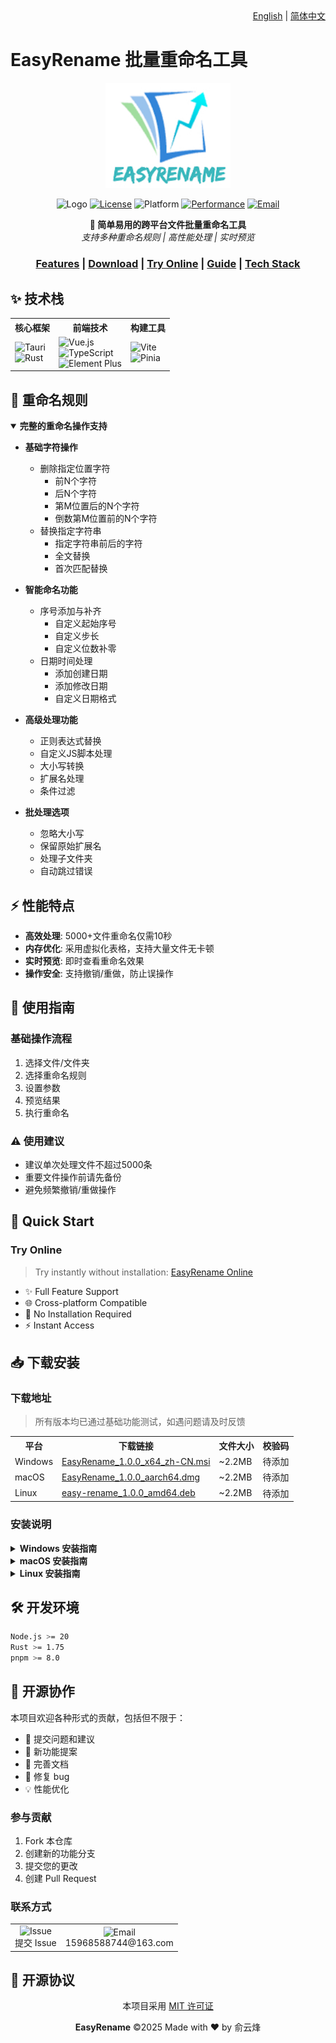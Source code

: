 <div align="right">
  <a href="README.md">English</a> | <a href="README_zh.md">简体中文</a>
</div>

# EasyRename 批量重命名工具

<div align="center">

<img src="./src/assets/logos/logo.jpg" alt="EasyRename Logo" width="200"/>

![Logo](https://img.shields.io/badge/EasyRename-v1.0.0-blue)
[![License](https://img.shields.io/badge/license-MIT-yellow)](./LICENSE)
![Platform](https://img.shields.io/badge/platform-Windows%20|%20macOS%20|%20Linux-brightgreen)
[![Performance](https://img.shields.io/badge/性能-5000+文件/10秒-orange)]()
[![Email](https://img.shields.io/badge/email-15968588744@163.com-red)](mailto:15968588744@163.com)

<p align="center">
  <strong>🚀 简单易用的跨平台文件批量重命名工具</strong>
  <br>
  <i>支持多种重命名规则 | 高性能处理 | 实时预览</i>
</p>

</div>

<div align="center">
  <h3>
    <a href="#features">Features</a>
    <span> | </span>
    <a href="#download">Download</a>
    <span> | </span>
    <a href="http://easyrename.yyf040810.cn/" target="_blank">Try Online</a>
    <span> | </span>
    <a href="#guide">Guide</a>
    <span> | </span>
    <a href="#tech-stack">Tech Stack</a>
  </h3>
</div>

## ✨ 技术栈

<div align="center">
<table>
  <tr>
    <th>核心框架</th>
    <th>前端技术</th>
    <th>构建工具</th>
  </tr>
  <tr>
    <td>
      <img src="https://img.shields.io/badge/Tauri-v1.5-blue?logo=tauri" alt="Tauri"/>
      <br/>
      <img src="https://img.shields.io/badge/Rust-2024-orange?logo=rust" alt="Rust"/>
    </td>
    <td>
      <img src="https://img.shields.io/badge/Vue.js-v3-green?logo=vue.js" alt="Vue.js"/>
      <br/>
      <img src="https://img.shields.io/badge/TypeScript-v5-blue?logo=typescript" alt="TypeScript"/>
      <br/>
      <img src="https://img.shields.io/badge/Element_Plus-v2-409EFF?logo=element" alt="Element Plus"/>
    </td>
    <td>
      <img src="https://img.shields.io/badge/Vite-v5-646CFF?logo=vite" alt="Vite"/>
      <br/>
      <img src="https://img.shields.io/badge/Pinia-v2-yellow?logo=pinia" alt="Pinia"/>
    </td>
  </tr>
</table>
</div>

## 🎯 重命名规则

<details open>
<summary><b>完整的重命名操作支持</b></summary>

- **基础字符操作**
  - 删除指定位置字符
    - 前N个字符
    - 后N个字符
    - 第M位置后的N个字符
    - 倒数第M位置前的N个字符
  - 替换指定字符串
    - 指定字符串前后的字符
    - 全文替换
    - 首次匹配替换

- **智能命名功能**
  - 序号添加与补齐
    - 自定义起始序号
    - 自定义步长
    - 自定义位数补零
  - 日期时间处理
    - 添加创建日期
    - 添加修改日期
    - 自定义日期格式

- **高级处理功能**
  - 正则表达式替换
  - 自定义JS脚本处理
  - 大小写转换
  - 扩展名处理
  - 条件过滤

- **批处理选项**
  - 忽略大小写
  - 保留原始扩展名
  - 处理子文件夹
  - 自动跳过错误

</details>

## ⚡ 性能特点

- **高效处理**: 5000+文件重命名仅需10秒
- **内存优化**: 采用虚拟化表格，支持大量文件无卡顿
- **实时预览**: 即时查看重命名效果
- **操作安全**: 支持撤销/重做，防止误操作

## 🚀 使用指南

### 基础操作流程

1. 选择文件/文件夹
2. 选择重命名规则
3. 设置参数
4. 预览结果
5. 执行重命名

### ⚠️ 使用建议

- 建议单次处理文件不超过5000条
- 重要文件操作前请先备份
- 避免频繁撤销/重做操作

## 🚀 Quick Start

### Try Online
> Try instantly without installation: [EasyRename Online](http://easyrename.yyf040810.cn/)

- ✨ Full Feature Support
- 🌐 Cross-platform Compatible
- 💫 No Installation Required
- ⚡ Instant Access

## 📥 下载安装

### 下载地址

> 所有版本均已通过基础功能测试，如遇问题请及时反馈

<table>
  <tr>
    <th>平台</th>
    <th>下载链接</th>
    <th>文件大小</th>
    <th>校验码</th>
  </tr>
  <tr>
    <td>Windows</td>
    <td><a href="https://github.com/Auroral0810/EasyRename/releases/download/v1.0.0/EasyRename_1.0.0_x64_zh-CN.msi">EasyRename_1.0.0_x64_zh-CN.msi</a></td>
    <td>~2.2MB</td>
    <td>待添加</td>
  </tr>
  <tr>
    <td>macOS</td>
    <td><a href="https://github.com/Auroral0810/EasyRename/releases/download/v1.0.0/EasyRename_1.0.0_aarch64.dmg">EasyRename_1.0.0_aarch64.dmg</a></td>
    <td>~2.2MB</td>
    <td>待添加</td>
  </tr>
  <tr>
    <td>Linux</td>
    <td><a href="https://github.com/Auroral0810/EasyRename/releases/download/v1.0.0/easy-rename_1.0.0_amd64.deb">easy-rename_1.0.0_amd64.deb</a></td>
    <td>~2.2MB</td>
    <td>待添加</td>
  </tr>
</table>

### 安装说明

<details>
<summary><b>Windows 安装指南</b></summary>

1. 下载 `.msi` 安装包
2. 双击安装文件
3. 按照安装向导完成安装
4. 从开始菜单或桌面启动

> 如遇到安全提示，请点击"更多信息"后选择"仍要运行"
</details>

<details>
<summary><b>macOS 安装指南</b></summary>

1. 下载 `.dmg` 文件
2. 打开 DMG 文件
3. 将应用拖入 Applications 文件夹

如遇到"应用已损坏"提示：
```bash
xattr -cr /Applications/EasyRename.app
```

> 首次运行时需要在"系统偏好设置"中允许运行
</details>

<details>
<summary><b>Linux 安装指南</b></summary>

Debian/Ubuntu:
```bash
sudo dpkg -i easy-rename_1.0.0_amd64.deb
sudo apt-get install -f  # 自动安装依赖
```

> 如遇权限问题，请确保具有足够的系统权限
</details>

## 🛠️ 开发环境

```bash
Node.js >= 20
Rust >= 1.75
pnpm >= 8.0
```

## 🤝 开源协作

本项目欢迎各种形式的贡献，包括但不限于：

- 🐛 提交问题和建议
- 🌟 新功能提案
- 📝 完善文档
- 🔨 修复 bug
- 💡 性能优化

### 参与贡献

1. Fork 本仓库
2. 创建新的功能分支
3. 提交您的更改
4. 创建 Pull Request

### 联系方式

<div align="center">
  <table>
    <tr>
      <td align="center">
        <img src="https://img.shields.io/badge/Issue-报告问题-blue" alt="Issue"/>
        <br>
        提交 Issue
      </td>
      <td align="center">
        <img src="https://img.shields.io/badge/Email-联系我们-red" alt="Email"/>
        <br>
        15968588744@163.com
      </td>
    </tr>
  </table>
</div>

## 📜 开源协议

<div align="center">
  
本项目采用 [MIT 许可证](./LICENSE)

**EasyRename** ©2025 Made with ❤️ by 俞云烽

</div>
